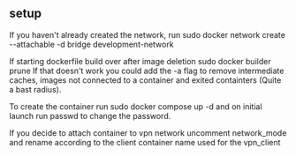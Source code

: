 ## setup
If you haven't already created the network, run
sudo docker network create --attachable -d bridge development-network

If starting dockerfile build over after image deletion 
sudo docker builder prune 
If that doesn't work you could add the -a flag to remove intermediate caches, images not connected to a container and exited containters (Quite a bast radius).

To create the container run
sudo docker compose up -d 
and on initial launch run passwd to change the password.

If you decide to attach container to vpn network uncomment network_mode and rename according to the client container name used for the vpn_client
